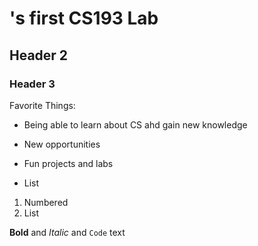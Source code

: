 # <Daniel>'s first CS193 Lab
## Header 2
### Header 3

  Favorite Things:
- Being able to learn about CS ahd gain new knowledge
- New opportunities 
- Fun projects and labs
  
- List

1. Numbered
2. List

**Bold** and _Italic_ and `Code` text
